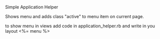 Simple Application Helper

Shows menu and adds class "active" to menu item on current page.

to show menu in views add code in application_helper.rb and write in you layout
<%= menu %>
